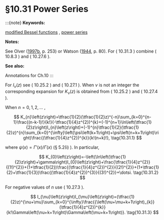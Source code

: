# §10.31 Power Series

:::{note}
**Keywords:**

[modified Bessel functions](http://dlmf.nist.gov/search/search?q=modified%20Bessel%20functions) , [power series](http://dlmf.nist.gov/search/search?q=power%20series)

**Notes:**

See Olver ([1997b](./bib/O.html#bib1809 "Asymptotics and Special Functions"), p. 253) or Watson ([1944](./bib/W.html#bib2380 "A Treatise on the Theory of Bessel Functions"), p. 80). For ( 10.31.3 ) combine ( 10.8.3 ) and ( 10.27.6 ).

**See also:**

Annotations for Ch.10
:::

For $I_{\nu}\left(z\right)$ see ( 10.25.2 ) and ( 10.27.1 ). When $\nu$ is not an integer the corresponding expansion for $K_{\nu}\left(z\right)$ is obtained from ( 10.25.2 ) and ( 10.27.4 ).

When $n=0,1,2,\dotsc$ ,


<a id="E1"></a>
$$
K_{n}\left(z\right)=\tfrac{1}{2}(\tfrac{1}{2}z)^{-n}\sum_{k=0}^{n-1}\frac{(n-k-1)!}{k!}(-\tfrac{1}{4}z^{2})^{k}+(-1)^{n+1}\ln\left(\tfrac{1}{2}z\right)I_{n}\left(z\right)+(-1)^{n}\tfrac{1}{2}(\tfrac{1}{2}z)^{n}\sum_{k=0}^{\infty}\left(\psi\left(k+1\right)+\psi\left(n+k+1\right)\right)\frac{(\tfrac{1}{4}z^{2})^{k}}{k!(n+k)!}, \tag{10.31.1}
$$

where $\psi\left(x\right)=\Gamma'\left(x\right)/\Gamma\left(x\right)$ (§ 5.2(i) ). In particular,


<a id="E2"></a>
$$
K_{0}\left(z\right)=-\left(\ln\left(\tfrac{1}{2}z\right)+\gamma\right)I_{0}\left(z\right)+\frac{\tfrac{1}{4}z^{2}}{(1!)^{2}}+(1+\tfrac{1}{2})\frac{(\tfrac{1}{4}z^{2})^{2}}{(2!)^{2}}+(1+\tfrac{1}{2}+\tfrac{1}{3})\frac{(\tfrac{1}{4}z^{2})^{3}}{(3!)^{2}}+\dotsi. \tag{10.31.2}
$$

For negative values of $n$ use ( 10.27.3 ).


<a id="E3"></a>
$$
I_{\nu}\left(z\right)I_{\mu}\left(z\right)=(\tfrac{1}{2}z)^{\nu+\mu}\sum_{k=0}^{\infty}\frac{{\left(\nu+\mu+k+1\right)_{k}}(\tfrac{1}{4}z^{2})^{k}}{k!\Gamma\left(\nu+k+1\right)\Gamma\left(\mu+k+1\right)}. \tag{10.31.3}
$$

